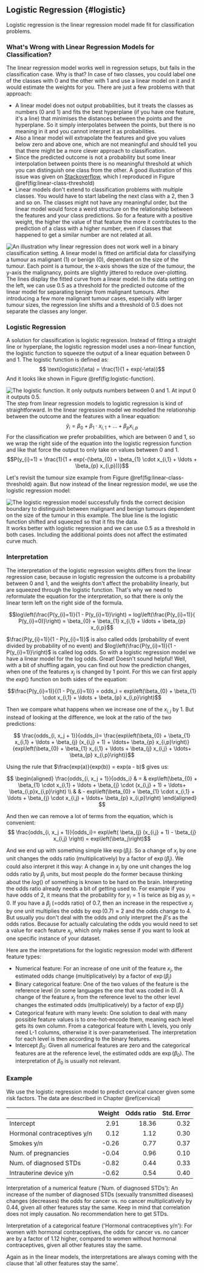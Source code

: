 


## Logistic Regression {#logistic}
Logistic regression is the linear regression model made fit for classification problems.

### What's Wrong with Linear Regression Models for Classification?
The  linear regression model works well in regression setups, but fails in the classification case.
Why is that?
In case of two classes, you could label one of the classes with 0 and the other with 1 and use a linear model on it and it would estimate the weights for you.
There are just a few problems with that approach:

- A linear model does not output probabilities, but it treats the classes as numbers (0 and 1) and fits the best hyperplane (if you have one feature, it's a line) that minimises the distances between the points and the hyperplane.
So it simply interpolates between the points, but there is no meaning in it and you cannot interpret it as probabilities.
- Also a linear model will extrapolate the features and give you values below zero and above one, which are not meaningful and should tell you that there might be a more clever approach to classification.
- Since the predicted outcome is not a probability but some linear interpolation between points there is no meaningful threshold at which you can distinguish one class from the other.
A good illustration of this issue was given on [Stackoverflow](https://stats.stackexchange.com/questions/22381/why-not-approach-classification-through-regression), which I reproduced in Figure \@ref(fig:linear-class-threshold)
- Linear models don't extend to classification problems with multiple classes.
You would have to start labeling the next class with a 2, then 3 and so on.
The classes might not have any meaningful order, but the linear model would force a weird structure on the relationship between the features and your class predictions.
So for a feature with a positive weight, the higher the value of that feature the more it contributes to the prediction of a class with a higher number, even if classes that happened to get a similar number are not related at all.


![An illustration why linear regression does not work well in a binary classification setting. A linear model is fitted on artificial data for classifying a tumour as malignant (1) or benign (0), dependant on the size of the tumour. Each point is a tumour, the x-axis shows the size of the tumour, the y-axis the malignancy, points are slightly jittered to reduce over-plotting. The lines display the fitted curve from a linear model. In the data setting on the left, we can use 0.5 as a threshold for the predicted outcome of the linear model for separating benign from malignant tumours. After introducing a few more malignant tumour cases, especially with larger tumour sizes, the regression line shifts and a threshold of 0.5 does not separate the classes any longer.](images/linear-class-threshold-1.png)


### Logistic Regression
A solution for classification is logistic regression.
Instead of fitting a straight line or hyperplane, the logistic regression model uses a non-linear function, the logistic function to squeeze the output of a linear equation between 0 and 1.
The logistic function is defined as:
$$ \text{logistic}(\eta) = \frac{1}{1 + exp(-\eta)}$$
And it looks like shown in Figure \@ref(fig:logistic-function).

![The logistic function. It only outputs numbers between 0 and 1. At input 0 it outputs 0.5.](images/logistic-function-1.png)
The step from linear regression models to logistic regression is kind of straightforward. In the linear regression model we modelled the relationship between the outcome and the features with a linear equation:
$$\hat{y}_{i} = \beta_{0} + \beta_{1} \cdot x_{i,1} + \ldots + \beta_{p} x_{i,p} $$
For the classification we prefer probabilities, which are between 0 and 1, so we wrap the right side of the equation into the logistic regression function and like that force the output to only take on values between 0 and 1.
$$P(y_{i}=1) =  \frac{1}{1 + exp(-(\beta_{0} + \beta_{1} \cdot x_{i,1} + \ldots + \beta_{p} x_{i,p}))}$$

Let's revisit the tumour size example from Figure \@ref(fig:linear-class-threshold) again.
But now instead of the linear regression model, we use the logistic regression model:

![The logistic regression model successfully finds the correct decision boundary to distinguish between malignant and benign tumours dependent on the size of the tumour in this example. The blue line is the logistic function shifted and squeezed so that it fits the data.](images/logistic-class-threshold-1.png)
It works better with logistic regression and we can use 0.5 as a threshold in both cases. Including the additional points does not affect the estimated curve much.

### Interpretation
The interpretation of the logistic regression weights differs from the linear regression case, because in logistic regression the outcome is a probability between 0 and 1, and the weights don't affect the probability linearly, but are squeezed through the logistic function.
That's why we need to reformulate the equation for the interpretation, so that there is only the linear term left on the right side of the formula.

$$log\left(\frac{P(y_{i}=1)}{1 - P(y_{i}=1)}\right) =  log\left(\frac{P(y_{i}=1)}{ P(y_{i}=0)}\right) = \beta_{0} + \beta_{1} x_{i,1} + \ldots + \beta_{p} x_{i,p}$$

$\frac{P(y_{i}=1)}{1 - P(y_{i}=1)}$ is also called odds (probability of event divided by probability of no event) and $log\left(\frac{P(y_{i}=1)}{1 - P(y_{i}=1)}\right)$ is called log odds.
So with a logistic regression model we have a linear model for the log odds.
Great!
Doesn't sound helpful!
Well, with a bit of shuffling again, you can find out how the prediction changes, when one of the features $x_j$ is changed by 1 point.
For this we can first apply the $exp()$ function on both sides of the equation:

$$\frac{P(y_{i}=1)}{(1 - P(y_{i}=1))} = odds_i =  exp\left(\beta_{0} + \beta_{1} \cdot x_{i,1} + \ldots + \beta_{p} x_{i,p}\right)$$

Then we compare what happens when we increase one of the $x_{i,j}$ by 1.
But instead of looking at the difference, we look at the ratio of the two predictions:

$$ \frac{odds_{i, x_j + 1}}{odds_i}= \frac{exp\left(\beta_{0} + \beta_{1} x_{i,1} + \ldots + \beta_{j} (x_{i,j} + 1)  + \ldots+ \beta_{p} x_{i,p}\right)}{exp\left(\beta_{0} + \beta_{1} x_{i,1} + \ldots + \beta_{j} x_{i,j}  + \ldots+ \beta_{p} x_{i,p}\right)}$$

Using the rule that $\frac{exp(a)}{exp(b)} = exp(a - b)$ gives us:

$$
\begin{aligned}
\frac{odds_{i, x_j + 1}}{odds_i} &  = & exp\left(\beta_{0} + \beta_{1} \cdot x_{i,1} + \ldots + \beta_{j} \cdot (x_{i,j} + 1)  + \ldots+ \beta_{i,p}x_{i,p}\right) \\
& & - exp\left(\beta_{0} + \beta_{1} \cdot x_{i,1} + \ldots + \beta_{j} \cdot x_{i,j}  + \ldots+ \beta_{p} x_{i,p}\right)
\end{aligned}
$$

And then we can remove a lot of terms from the equation, which is convenient:
$$ \frac{odds_{i, x_j + 1}}{odds_i}=  exp\left( \beta_{j} (x_{i,j} + 1) - \beta_{j} x_{i,j} \right) = exp\left(\beta_j\right)$$

And we end up with something simple like $\exp(\beta_j)$.
So a change of $x_j$ by one unit changes the odds ratio (multiplicatively) by a factor of $\exp(\beta_j)$.
We could also interpret it this way:
A change in $x_j$ by one unit changes the log odds ratio by $\beta_j$ units, but most people do the former because thinking about the $log()$ of something is known to be hard on the brain.
Interpreting the odds ratio already needs a bit of getting used to.
For example if you have odds of 2, it means that the probability for $y_i = 1$ is twice as big as $y_i = 0$.
If you have a $\beta_j$ (=odds ratio) of $0.7$, then an increase in the respective $x_j$ by one unit multiplies the odds by $\exp(0.7) \approx 2$ and the odds change to 4.
But usually you don't deal with the odds and only interpret the $\beta$'s as the odds ratios.
Because for actually calculating the odds you would need to set a value for each feature $x_j$, which only makes sense if you want to look at one specific instance of your dataset.

Here are the interpretations for the logistic regression model with different feature types:

- Numerical feature: For an increase of one unit of the feature $x_{j}$, the estimated odds change (multiplicatively) by a factor of $\exp(\beta_{j})$
- Binary categorical feature: One of the two values of the feature is the reference level (in some languages the one that was coded in 0).
A change of the feature $x_{j}$ from the reference level to the other level changes the estimated odds (multiplicatively) by a factor of $\exp(\beta_{j})$
- Categorical feature with many levels: One solution to deal with many possible feature values is to one-hot-encode them, meaning each level gets its own column.
From a categorical feature with L levels, you only need L-1 columns, otherwise it is over-parameterised. The interpretation for each level is then according to the binary features.
- Intercept $\beta_{0}$: Given all numerical features are zero and the categorical features are at the reference level, the estimated odds are $\exp(\beta_{0})$.
The interpretation of $\beta_{0}$ is usually not relevant.

### Example
We use the logistic regression model to predict cervical cancer given some risk factors.
The data are described in Chapter \@ref(cervical)

|                            | Weight| Odds ratio| Std. Error|
|:---------------------------|------:|----------:|----------:|
|Intercept                   |   2.91|      18.36|       0.32|
|Hormonal contraceptives y/n |   0.12|       1.12|       0.30|
|Smokes y/n                  |  -0.26|       0.77|       0.37|
|Num. of pregnancies         |  -0.04|       0.96|       0.10|
|Num. of diagnosed STDs      |  -0.82|       0.44|       0.33|
|Intrauterine device y/n     |  -0.62|       0.54|       0.40|

Interpretation of a numerical feature ('Num. of diagnosed STDs'):
An increase of the number of diagnosed STDs (sexually transmitted diseases) changes (decreases) the odds for cancer vs. no cancer multiplicatively by 0.44, given all other features stay the same.
Keep in mind that correlation does not imply causation.
No recommendation here to get STDs.

Interpretation of a categorical feature ('Hormonal contraceptives y/n'):
For women with hormonal contraceptives, the odds for cancer vs. no cancer are by a factor of 1.12 higher, compared to women without hormonal contraceptives, given all other features stay the same.

Again as in the linear models, the interpretations are always coming with the clause that 'all other features stay the same'.

